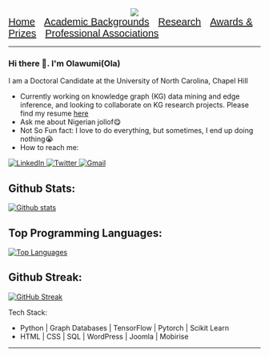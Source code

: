 

<div align="center">
      <img src="https://media.giphy.com/media/chKLljLdaReQaJgSW8/giphy.gif"/>
  </div>

  <div></div>
  
  <div class="navigation-bars" style="display: flex; justify-content: center;">
    <nav class="navbar" id="navbar1">
        <a href="https://wumirose.github.io/" style="font-size: 20px; font-family: Arial, sans-serif;">Home</a>&emsp;
        <a href="/background" style="font-size: 20px; font-family: Arial, sans-serif;">Academic Backgrounds</a>&emsp;
        <a href="/research" style="font-size: 20px; font-family: Arial, sans-serif;">Research</a>&emsp;
        <a href="/awards" style="font-size: 20px; font-family: Arial, sans-serif;">Awards & Prizes</a>&emsp;
        <a href="/associations" style="font-size: 20px; font-family: Arial, sans-serif;">Professional Associations</a>
    </nav>
</div>


------------------------------------------------
### Hi there 👋. I'm Olawumi(Ola)

I am a Doctoral Candidate at the University of North Carolina, Chapel Hill
-  Currently working on knowledge graph (KG) data mining and edge inference, and looking to collaborate on KG research projects. Please find my resume [here](https://drive.google.com/file/d/1nQHvt9roExycX4UIu6B9xeuGT4TXlws8/view)
-  Ask me about Nigerian jollof😋
-  Not So Fun fact: I love to do everything, but sometimes, I end up doing nothing😭
-  How to reach me: 
  <a href="https://www.linkedin.com/in/wumirosey/">
    <img src="https://img.shields.io/badge/LinkedIn-blue?style=for-the-badge&logo=linkedin&logoColor=white" alt="LinkedIn"/>
  </a>
  <a href="https://twitter.com/wumirosey">
    <img src="https://img.shields.io/badge/Twitter-blue?style=for-the-badge&logo=twitter&logoColor=white" alt="Twitter"/>
  </a>
  <a href="wumirose@gmail.com">
    <img src="https://img.shields.io/badge/Twitter-blue?style=for-the-badge&logo=twitter&logoColor=white" alt="Gmail"/>
  </a>


Github Stats:
-----------------------------------------------
[![Github stats](https://github-readme-stats.vercel.app/api?username=wumirose&show_icons=true&theme=dark#gh-dark-mode-only)](https://github.com/wumirose/github-readme-stats)

Top Programming Languages:
-----------------------------------------------
[![Top Languages](https://github-readme-stats.vercel.app/api/top-langs/?username=wumirose&hide_progress=true&show_icons=true&theme=dark#gh-dark-mode-only)](https://github.com/wumirose/github-readme-stats)

Github Streak:
-----------------------------------------------
[![GitHub Streak](https://streak-stats.demolab.com/?user=wumirose&theme=dark)](https://git.io/streak-stats)

Tech Stack:
- Python | Graph Databases | TensorFlow | Pytorch | Scikit Learn
- HTML | CSS | SQL | WordPress | Joomla | Mobirise 
-----------------------------------------------


